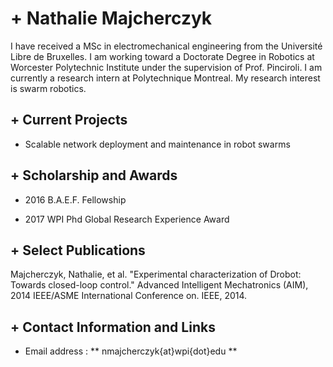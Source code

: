 ﻿# + Nathalie Majcherczyk

I have received a MSc in electromechanical engineering from the Université Libre de Bruxelles. I am working toward a Doctorate Degree in Robotics at Worcester Polytechnic Institute under the supervision of Prof. Pinciroli. I am currently a research intern at Polytechnique Montreal. My research interest is swarm robotics.

## + Current Projects

- Scalable network deployment and maintenance in robot swarms

## + Scholarship and Awards

- 2016 B.A.E.F. Fellowship

- 2017 WPI Phd Global Research Experience Award 

## + Select Publications

Majcherczyk, Nathalie, et al. "Experimental characterization of Drobot: Towards closed-loop control." Advanced Intelligent Mechatronics (AIM), 2014 IEEE/ASME International Conference on. IEEE, 2014.

## + Contact Information and Links

- Email address : ** nmajcherczyk{at}wpi{dot}edu **
